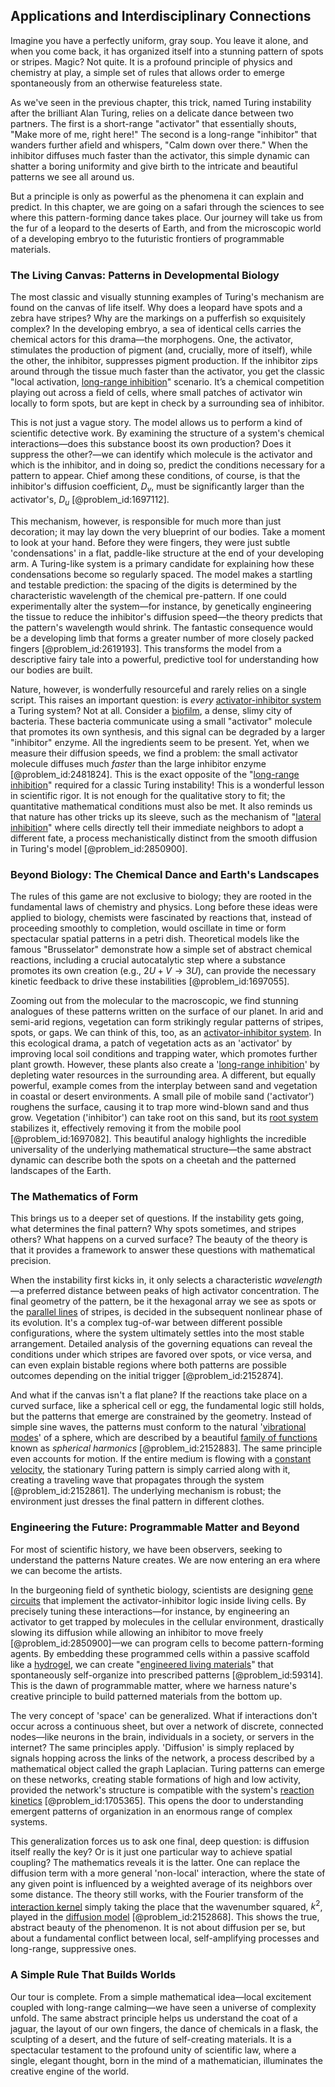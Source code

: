 ## Applications and Interdisciplinary Connections

Imagine you have a perfectly uniform, gray soup. You leave it alone, and when you come back, it has organized itself into a stunning pattern of spots or stripes. Magic? Not quite. It is a profound principle of physics and chemistry at play, a simple set of rules that allows order to emerge spontaneously from an otherwise featureless state.

As we've seen in the previous chapter, this trick, named Turing instability after the brilliant Alan Turing, relies on a delicate dance between two partners. The first is a short-range "activator" that essentially shouts, "Make more of me, right here!" The second is a long-range "inhibitor" that wanders further afield and whispers, "Calm down over there." When the inhibitor diffuses much faster than the activator, this simple dynamic can shatter a boring uniformity and give birth to the intricate and beautiful patterns we see all around us.

But a principle is only as powerful as the phenomena it can explain and predict. In this chapter, we are going on a safari through the sciences to see where this pattern-forming dance takes place. Our journey will take us from the fur of a leopard to the deserts of Earth, and from the microscopic world of a developing embryo to the futuristic frontiers of programmable materials.

### The Living Canvas: Patterns in Developmental Biology

The most classic and visually stunning examples of Turing's mechanism are found on the canvas of life itself. Why does a leopard have spots and a zebra have stripes? Why are the markings on a pufferfish so exquisitely complex? In the developing embryo, a sea of identical cells carries the chemical actors for this drama—the morphogens. One, the activator, stimulates the production of pigment (and, crucially, more of itself), while the other, the inhibitor, suppresses pigment production. If the inhibitor zips around through the tissue much faster than the activator, you get the classic "local activation, [long-range inhibition](@article_id:200062)" scenario. It’s a chemical competition playing out across a field of cells, where small patches of activator win locally to form spots, but are kept in check by a surrounding sea of inhibitor.

This is not just a vague story. The model allows us to perform a kind of scientific detective work. By examining the structure of a system's chemical interactions—does this substance boost its own production? Does it suppress the other?—we can identify which molecule is the activator and which is the inhibitor, and in doing so, predict the conditions necessary for a pattern to appear. Chief among these conditions, of course, is that the inhibitor's diffusion coefficient, $D_v$, must be significantly larger than the activator's, $D_u$ [@problem_id:1697112].

This mechanism, however, is responsible for much more than just decoration; it may lay down the very blueprint of our bodies. Take a moment to look at your hand. Before they were fingers, they were just subtle 'condensations' in a flat, paddle-like structure at the end of your developing arm. A Turing-like system is a primary candidate for explaining how these condensations become so regularly spaced. The model makes a startling and testable prediction: the spacing of the digits is determined by the characteristic wavelength of the chemical pre-pattern. If one could experimentally alter the system—for instance, by genetically engineering the tissue to reduce the inhibitor's diffusion speed—the theory predicts that the pattern's wavelength would shrink. The fantastic consequence would be a developing limb that forms a greater number of more closely packed fingers [@problem_id:2619193]. This transforms the model from a descriptive fairy tale into a powerful, predictive tool for understanding how our bodies are built.

Nature, however, is wonderfully resourceful and rarely relies on a single script. This raises an important question: is *every* [activator-inhibitor system](@article_id:200141) a Turing system? Not at all. Consider a [biofilm](@article_id:273055), a dense, slimy city of bacteria. These bacteria communicate using a small "activator" molecule that promotes its own synthesis, and this signal can be degraded by a larger "inhibitor" enzyme. All the ingredients seem to be present. Yet, when we measure their diffusion speeds, we find a problem: the small activator molecule diffuses much *faster* than the large inhibitor enzyme [@problem_id:2481824]. This is the exact opposite of the "[long-range inhibition](@article_id:200062)" required for a classic Turing instability! This is a wonderful lesson in scientific rigor. It is not enough for the qualitative story to fit; the quantitative mathematical conditions must also be met. It also reminds us that nature has other tricks up its sleeve, such as the mechanism of "[lateral inhibition](@article_id:154323)" where cells directly tell their immediate neighbors to adopt a different fate, a process mechanistically distinct from the smooth diffusion in Turing's model [@problem_id:2850900].

### Beyond Biology: The Chemical Dance and Earth's Landscapes

The rules of this game are not exclusive to biology; they are rooted in the fundamental laws of chemistry and physics. Long before these ideas were applied to biology, chemists were fascinated by reactions that, instead of proceeding smoothly to completion, would oscillate in time or form spectacular spatial patterns in a petri dish. Theoretical models like the famous "Brusselator" demonstrate how a simple set of abstract chemical reactions, including a crucial autocatalytic step where a substance promotes its own creation (e.g., $2U + V \rightarrow 3U$), can provide the necessary kinetic feedback to drive these instabilities [@problem_id:1697055].

Zooming out from the molecular to the macroscopic, we find stunning analogues of these patterns written on the surface of our planet. In arid and semi-arid regions, vegetation can form strikingly regular patterns of stripes, spots, or gaps. We can think of this, too, as an [activator-inhibitor system](@article_id:200141). In this ecological drama, a patch of vegetation acts as an 'activator' by improving local soil conditions and trapping water, which promotes further plant growth. However, these plants also create a '[long-range inhibition](@article_id:200062)' by depleting water resources in the surrounding area. A different, but equally powerful, example comes from the interplay between sand and vegetation in coastal or desert environments. A small pile of mobile sand ('activator') roughens the surface, causing it to trap more wind-blown sand and thus grow. Vegetation ('inhibitor') can take root on this sand, but its [root system](@article_id:201668) stabilizes it, effectively removing it from the mobile pool [@problem_id:1697082]. This beautiful analogy highlights the incredible universality of the underlying mathematical structure—the same abstract dynamic can describe both the spots on a cheetah and the patterned landscapes of the Earth.

### The Mathematics of Form

This brings us to a deeper set of questions. If the instability gets going, what determines the final pattern? Why spots sometimes, and stripes others? What happens on a curved surface? The beauty of the theory is that it provides a framework to answer these questions with mathematical precision.

When the instability first kicks in, it only selects a characteristic *wavelength*—a preferred distance between peaks of high activator concentration. The final geometry of the pattern, be it the hexagonal array we see as spots or the [parallel lines](@article_id:168513) of stripes, is decided in the subsequent nonlinear phase of its evolution. It's a complex tug-of-war between different possible configurations, where the system ultimately settles into the most stable arrangement. Detailed analysis of the governing equations can reveal the conditions under which stripes are favored over spots, or vice versa, and can even explain bistable regions where both patterns are possible outcomes depending on the initial trigger [@problem_id:2152874].

And what if the canvas isn't a flat plane? If the reactions take place on a curved surface, like a spherical cell or egg, the fundamental logic still holds, but the patterns that emerge are constrained by the geometry. Instead of simple sine waves, the patterns must conform to the natural '[vibrational modes](@article_id:137394)' of a sphere, which are described by a beautiful [family of functions](@article_id:136955) known as *spherical harmonics* [@problem_id:2152883]. The same principle even accounts for motion. If the entire medium is flowing with a [constant velocity](@article_id:170188), the stationary Turing pattern is simply carried along with it, creating a traveling wave that propagates through the system [@problem_id:2152861]. The underlying mechanism is robust; the environment just dresses the final pattern in different clothes.

### Engineering the Future: Programmable Matter and Beyond

For most of scientific history, we have been observers, seeking to understand the patterns Nature creates. We are now entering an era where we can become the artists.

In the burgeoning field of synthetic biology, scientists are designing [gene circuits](@article_id:201406) that implement the activator-inhibitor logic inside living cells. By precisely tuning these interactions—for instance, by engineering an activator to get trapped by molecules in the cellular environment, drastically slowing its diffusion while allowing an inhibitor to move freely [@problem_id:2850900]—we can program cells to become pattern-forming agents. By embedding these programmed cells within a passive scaffold like a [hydrogel](@article_id:198001), we can create "[engineered living materials](@article_id:191883)" that spontaneously self-organize into prescribed patterns [@problem_id:59314]. This is the dawn of programmable matter, where we harness nature's creative principle to build patterned materials from the bottom up.

The very concept of 'space' can be generalized. What if interactions don't occur across a continuous sheet, but over a network of discrete, connected nodes—like neurons in the brain, individuals in a society, or servers in the internet? The same principles apply. 'Diffusion' is simply replaced by signals hopping across the links of the network, a process described by a mathematical object called the graph Laplacian. Turing patterns can emerge on these networks, creating stable formations of high and low activity, provided the network's structure is compatible with the system's [reaction kinetics](@article_id:149726) [@problem_id:1705365]. This opens the door to understanding emergent patterns of organization in an enormous range of complex systems.

This generalization forces us to ask one final, deep question: is diffusion itself really the key? Or is it just one particular way to achieve spatial coupling? The mathematics reveals it is the latter. One can replace the diffusion term with a more general 'non-local' interaction, where the state of any given point is influenced by a weighted average of its neighbors over some distance. The theory still works, with the Fourier transform of the [interaction kernel](@article_id:193296) simply taking the place that the wavenumber squared, $k^2$, played in the [diffusion model](@article_id:273179) [@problem_id:2152868]. This shows the true, abstract beauty of the phenomenon. It is not about diffusion per se, but about a fundamental conflict between local, self-amplifying processes and long-range, suppressive ones.

### A Simple Rule That Builds Worlds

Our tour is complete. From a simple mathematical idea—local excitement coupled with long-range calming—we have seen a universe of complexity unfold. The same abstract principle helps us understand the coat of a jaguar, the layout of our own fingers, the dance of chemicals in a flask, the sculpting of a desert, and the future of self-creating materials. It is a spectacular testament to the profound unity of scientific law, where a single, elegant thought, born in the mind of a mathematician, illuminates the creative engine of the world.